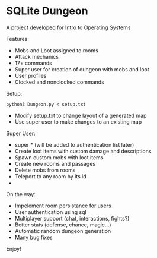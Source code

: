 SQLite Dungeon
==============
A project developed for Intro to Operating Systems

Features:
- Mobs and Loot assigned to rooms
- Attack mechanics
- 17+ commands
- Super user for creation of dungeon with mobs and loot
- User profiles
- Clocked and nonclocked commands

Setup:
```
python3 Dungeon.py < setup.txt
```
- Modify setup.txt to change layout of a generated map
- Use super user to make changes to an existing map

Super User:
- super * (will be added to authentication list later)
- Create loot items with custom damage and descriptions
- Spawn custom mobs with loot items
- Create new rooms and passages
- Delete mobs from rooms
- Teleport to any room by its id
-

On the way:
- Impelement room persistance for users
- User authentication using sql
- Multiplayer support (chat, interactions, fights?)
- Better stats (defense, chance, magic...)
- Automatic random dungeon generation
- Many bug fixes

Enjoy!
